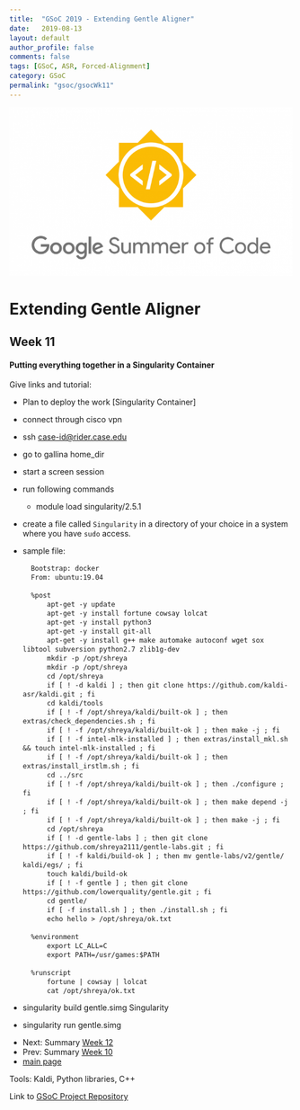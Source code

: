 ```yaml
---
title:  "GSoC 2019 - Extending Gentle Aligner"
date:   2019-08-13
layout: default
author_profile: false
comments: false
tags: [GSoC, ASR, Forced-Alignment]
category: GSoC
permalink: "gsoc/gsocWk11"
---
```


![GSoC](/icons/GSoC.png)

<h1> Extending Gentle Aligner </h1>
<h2> Week 11 </h2>
<h4> Putting everything together in a Singularity Container </h4>

Give links and tutorial:

* Plan to deploy the work [Singularity Container]

 - connect through cisco vpn
 - ssh case-id@rider.case.edu
 - go to gallina home_dir
 - start a screen session
 - run following commands

    - module load singularity/2.5.1
- create a file called `Singularity` in a directory of your choice in a system where you have `sudo` access.
- sample file:
        
        Bootstrap: docker
        From: ubuntu:19.04

        %post
            apt-get -y update
            apt-get -y install fortune cowsay lolcat
            apt-get -y install python3
            apt-get -y install git-all
            apt-get -y install g++ make automake autoconf wget sox libtool subversion python2.7 zlib1g-dev
            mkdir -p /opt/shreya
            mkdir -p /opt/shreya
            cd /opt/shreya
            if [ ! -d kaldi ] ; then git clone https://github.com/kaldi-asr/kaldi.git ; fi
            cd kaldi/tools
            if [ ! -f /opt/shreya/kaldi/built-ok ] ; then extras/check_dependencies.sh ; fi
            if [ ! -f /opt/shreya/kaldi/built-ok ] ; then make -j ; fi
            if [ ! -f intel-mlk-installed ] ; then extras/install_mkl.sh && touch intel-mlk-installed ; fi
            if [ ! -f /opt/shreya/kaldi/built-ok ] ; then extras/install_irstlm.sh ; fi
            cd ../src
            if [ ! -f /opt/shreya/kaldi/built-ok ] ; then ./configure ; fi
            if [ ! -f /opt/shreya/kaldi/built-ok ] ; then make depend -j ; fi
            if [ ! -f /opt/shreya/kaldi/built-ok ] ; then make -j ; fi
            cd /opt/shreya
            if [ ! -d gentle-labs ] ; then git clone https://github.com/shreya2111/gentle-labs.git ; fi
            if [ ! -f kaldi/build-ok ] ; then mv gentle-labs/v2/gentle/ kaldi/egs/ ; fi
            touch kaldi/build-ok
            if [ ! -f gentle ] ; then git clone https://github.com/lowerquality/gentle.git ; fi
            cd gentle/
            if [ -f install.sh ] ; then ./install.sh ; fi
            echo hello > /opt/shreya/ok.txt

        %environment
            export LC_ALL=C
            export PATH=/usr/games:$PATH

        %runscript
            fortune | cowsay | lolcat
            cat /opt/shreya/ok.txt

 - singularity build gentle.simg Singularity
 - singularity run gentle.simg

* Next: Summary [Week 12](https://shreya2111.github.io/gsoc/report)
* Prev: Summary [Week 10](https://shreya2111.github.io/gsoc/gsocwk10)
* [main page](https://shreya2111.github.io/gsoc)

Tools:
Kaldi, Python libraries, C++

Link to [GSoC Project Repository](https://github.com/shreya2111/gentle-labs)